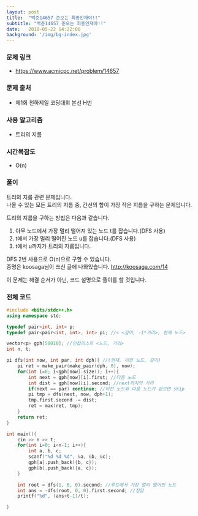 ```yaml
---
layout: post
title:  "백준14657 준오는 최종인재야!!"
subtitle: "백준14657 준오는 최종인재야!!"
date:   2018-05-22 14:22:00
background: '/img/bg-index.jpg'
---
```


### 문제 링크
* https://www.acmicpc.net/problem/14657

### 문제 출처
* 제1회 천하제일 코딩대회 본선 H번

### 사용 알고리즘
* 트리의 지름

### 시간복잡도
* O(n)

### 풀이
트리의 지름 관련 문제입니다.<br>
나올 수 있는 모든 트리의 지름 중, 간선의 합이 가장 작은 지름을 구하는 문제입니다.<br>

트리의 지름을 구하는 방법은 다음과 같습니다.
1. 아무 노드에서 가장 멀리 떨어져 있는 노드 t를 잡습니다.(DFS 사용)
2. t에서 가장 멀리 떨어진 노드 u를 잡습니다.(DFS 사용)
3. t에서 u까지가 트리의 지름입니다.

DFS 2번 사용으로 O(n)으로 구할 수 있습니다.<br>
증명은 koosaga님이 쓰신 글에 나와있습니다. http://koosaga.com/14<br>

이 문제는 해결 순서가 아닌, 코드 설명으로 풀이를 할 것입니다.

### 전체 코드
```cpp
#include <bits/stdc++.h>
using namespace std;

typedef pair<int, int> p;
typedef pair<pair<int, int>, int> pi; //< <깊이, -1*거리>, 현재 노드>

vector<p> gph[50010]; //인접리스트 <노드, 거리>
int n, t;

pi dfs(int now, int par, int dph){ //(현재, 이전 노드, 깊이)
	pi ret = make_pair(make_pair(dph, 0), now);
	for(int i=0; i<gph[now].size(); i++){
		int next = gph[now][i].first; //다음 노드
		int dist = gph[now][i].second; //next까지의 거리
		if(next == par) continue; //이전 노드와 다음 노드가 같으면 skip
		pi tmp = dfs(next, now, dph+1);
		tmp.first.second -= dist;
		ret = max(ret, tmp);
	}
	return ret;
}

int main(){
	cin >> n >> t;
	for(int i=0; i<n-1; i++){
		int a, b, c;
		scanf("%d %d %d", &a, &b, &c);
		gph[a].push_back({b, c});
		gph[b].push_back({a, c});
	}

	int root = dfs(1, 0, 0).second; //루트에서 가장 멀리 떨어진 노드
	int ans = -dfs(root, 0, 0).first.second; //정답
	printf("%d", (ans+t-1)/t);

}
```
